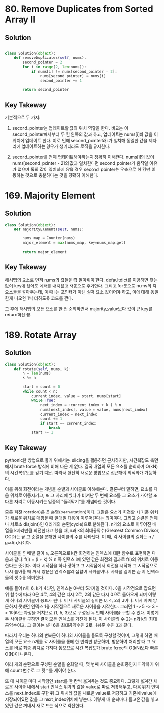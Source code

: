 
# 80. Remove Duplicates from Sorted Array II

## Solution
```python

class Solution(object):
    def removeDuplicates(self, nums):
        second_pointer = 2
        for i in range(2, len(nums)):
            if nums[i] != nums[second_pointer - 2]:
                nums[second_pointer] = nums[i]
                second_pointer += 1
    
        return second_pointer

```

## Key Takeway
기본적으로 두 가지:

1) second_pointer는 업데이트할 값의 위치 역할을 한다. 비교는 이 second_pointer에서부터 두 칸 왼쪽의 값과 하고, 업데이트는 nums[i]의 값을 이 위치에 업데이트 한다. 이로 인해 second_pointer와 i가 일치해 동일한 값을 제자리에 업데이트하는 경우가 생기더라도 로직을 유지한다.

2) second_pointer를 언제 업데이트해야하는지 정확히 이해한다. nums[i]의 값이 nums[second_pointer - 2]의 값과 일치한다면 second_pointer가 움직일 이유가 없으며 둘의 값이 일치하지 않을 경우 second_pointer는 우측으로 한 칸만 이동하는 것으로 충분하다는 것을 정확히 이해한다.


# 169. Majority Element

## Solution
```python
class Solution(object):
    def majorityElement(self, nums):

        nums_map = Counter(nums)
        major_element = max(nums_map, key=nums_map.get)
        
        return major_element
```

## Key Takeway
해시맵의 요소로 먼저 nums의 값들을 쫙 깔아줘야 한다.
defaultdict를 이용하면 찾는 값이 key에 없어도 에러를 내지않고 자동으로 추가한다.
그리고 for문으로 nums의 각 요소들을 깔아주는데, 이 때 i는 포인터가 아닌 실제 요소 값이어야 하고, 이에 대해 동일한게 나오면 1씩 더하도록 코드를 짠다.

그 후에 해시맵의 모든 요소를 한 번 순회하면서 majority_value보다 값이 큰 key를 return하면 끝.

# 189. Rotate Array

## Solution
```python
class Solution(object):
    def rotate(self, nums, k):
        n = len(nums)
        k %= n

        start = count = 0
        while count < n:
            current_index, value = start, nums[start]
            while True:
                next_index = (current_index + k ) % n
                nums[next_index], value = value, nums[next_index]
                current_index = next_index
                count += 1
                if start == current_index:
                    break
            start += 1
```

## Key Takeway
pythonic한 방법으로 풀기 위해서는, slicing을 활용하면 근사하지만, 시간복잡도 측면에서 brute force 방식에 비해 나은 게 없다. 결국 배열의 모든 요소를 순회하며 O(kN)의 시간복잡도를 갖기 때문. 따라서 완전히 새로운 방법으로 접근해야 최적화가 가능하다.

이를 위해 회전이라는 개념을 순열과 사이클로 이해해본다. 결론부터 말하면, 요소를 다음 위치로 이동시키고, 또 그 자리에 있다가 비켜난 두 번째 요소를 그 요소가 가야할 또다른 자리로 이동시키는 일종의 "돌려막기"를 개념화한 것이다.

모든 회전(rotation)은 곧 순열(permutation)이다. 그말은 요소가 회전할 시 기존 위치가 새로운 위치로 매핑될 때 일대일 대응이 이루어진다는 의미이다. 그리고 순열은 언제나 서로소(disjoint)인 여러개의 순환(cycle)으로 분해된다. n개의 요소로 이루어진 배열을 k자리만큼 회전한다고 했을 때, n과 k의 최대공약수(Greatest Common Divisor, GCD)는 곧 그 순열을 분해한 사이클의 수를 나타낸다. 이 때, 각 사이클의 길이는 n / gcd(n,k)이다. 

사이클을 곧 배열 길이 n, 오른쪽으로 k칸 회전하는 인덱스에 대한 함수로 표현하면 다음과 같다:
f(i) = (i + k) % n
즉 인덱스 i에 있던 값은 회전의 결과로 f(i)의 위치로 이동한다는 뜻이다. 이때 시작점을 하나 정하고 그 시작점에서 회전을 시작해 그 시작점으로 다시 돌아올 때 까지 방문한 인덱스들의 집합이 사이클이다. 사이클 길이는 곧 이 인덱스들의 갯수를 의미한다.

예를 들어 n이 6, k가 4라면, 인덱스는 0부터 5까지일 것이다. 0을 시작점으로 잡으면 위 함수에 따라 0은 4로, 4의 값은 다시 2로, 2의 값은 다시 0으로 돌아오게 되며 이렇게 하나의 사이클이 종료가 된다. 이 때 사이클의 길이는 0, 4, 2의 3이다. 이제 아예 방문하지 못했던 인덱스 1을 시작점으로 새로운 사이클을 시작한다. 그러면 1 -> 5 -> 3 -> 1이라는 과정을 거치므로 (1, 5, 3)으로 구성된 두 번째 사이클을 구할 수 있다. 이렇게 두 사이클을 구하면 결국 모든 인덱스를 거친게 된다. 이 사이클의 수 2는 n과 k의 최대공약수이고, 그 길이는 n인 6을 최대공약수인 2로 나눠준 수인 3과 같다.

따라서 우리는 하나의 반복문이 하나의 사이클을 돌도록 구성할 것이며, 그렇게 하면 배열의 모든 요소 n개를 각 사이클을 통해 한 번씩만 방문하며, 방문하여 처리할 때 그 요소를 바로 최종 위치로 가져다 놓으므로 시간 복잡도가 brute force의 O(kN)보다 빠른 O(N)이 나온다.

여러 개의 순환으로 구성된 순열을 순회할 때, 몇 번째 사이클을 순회중인지 파악하기 위해 count 변수로 그 횟수를 세어야 한다. 

또 매 사이클 마다 시작점인 start를 한 칸씩 옮겨주는 것도 중요하다. 그렇게 옮겨간 새로운 사이클 내에서 start 인덱스 위치의 값을 value로 따로 저장해두고, 다음 위치 인덱스를 next_index로 구한 뒤 그 위치의 값을 새로운 value로 저장하고 기존에 value에 저장되어있던 값을 그 next_index위치에 넣는다. 이렇게 매 순회마다 들고온 값을 넣고 있던 값은 꺼내서 새로 드는 식으로 회전한다.
 
